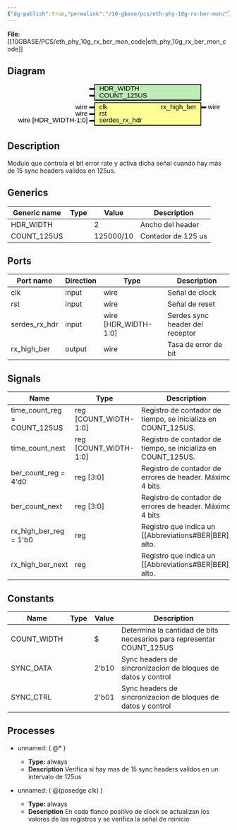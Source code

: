 ```yaml
---
{"dg-publish":true,"permalink":"/10-gbase/pcs/eth-phy-10g-rx-ber-mon/"}
---
```


 **File**: [[10GBASE/PCS/eth_phy_10g_rx_ber_mon_code\|eth_phy_10g_rx_ber_mon_code]]

## Diagram
<svg xmlns="http://www.w3.org/2000/svg" version="1.1" xmlns:xlink="http://www.w3.org/1999/xlink" xmlns:svgjs="http://svgjs.com/svgjs" viewBox="0 0 665 130"><svg id="SvgjsSvg1002" width="2" height="0" focusable="false" style="overflow:hidden;top:-100%;left:-100%;position:absolute;opacity:0"><polyline id="SvgjsPolyline1003" points="245,0 260,0"></polyline><path id="SvgjsPath1004" d="M0 0 "></path></svg><rect id="SvgjsRect1006" width="320" height="50" fill="black" x="260" y="0"></rect><rect id="SvgjsRect1007" width="316" height="45" fill="#bdecb6" x="262" y="2"></rect><text id="SvgjsText1008" font-family="Helvetica" x="240" y="-5.698437500000001" font-size="20" text-anchor="end" family="Helvetica" size="20" anchor="end" svgjs:data="{&quot;leading&quot;:&quot;1.3&quot;}"><tspan id="SvgjsTspan1009" dy="26" x="240" svgjs:data="{&quot;newLined&quot;:true}">    </tspan></text><text id="SvgjsText1010" font-family="Helvetica" x="275" y="-5.698437500000001" font-size="20" text-anchor="start" family="Helvetica" size="20" anchor="start" svgjs:data="{&quot;leading&quot;:&quot;1.3&quot;}"><tspan id="SvgjsTspan1011" dy="26" x="275" svgjs:data="{&quot;newLined&quot;:true}">   HDR_WIDTH </tspan></text><line id="SvgjsLine1012" x1="245" y1="15" x2="260" y2="15" stroke-linecap="rec" stroke="black" stroke-width="5"></line><text id="SvgjsText1013" font-family="Helvetica" x="240" y="14.3015625" font-size="20" text-anchor="end" family="Helvetica" size="20" anchor="end" svgjs:data="{&quot;leading&quot;:&quot;1.3&quot;}"><tspan id="SvgjsTspan1014" dy="26" x="240" svgjs:data="{&quot;newLined&quot;:true}">    </tspan></text><text id="SvgjsText1015" font-family="Helvetica" x="275" y="14.3015625" font-size="20" text-anchor="start" family="Helvetica" size="20" anchor="start" svgjs:data="{&quot;leading&quot;:&quot;1.3&quot;}"><tspan id="SvgjsTspan1016" dy="26" x="275" svgjs:data="{&quot;newLined&quot;:true}">   COUNT_125US </tspan></text><line id="SvgjsLine1017" x1="245" y1="35" x2="260" y2="35" stroke-linecap="rec" stroke="black" stroke-width="5"></line><rect id="SvgjsRect1018" width="320" height="70" fill="black" x="260" y="55"></rect><rect id="SvgjsRect1019" width="316" height="65" fill="#fdfd96" x="262" y="57"></rect><text id="SvgjsText1020" font-family="Helvetica" x="240" y="49.3015625" font-size="20" text-anchor="end" family="Helvetica" size="20" anchor="end" svgjs:data="{&quot;leading&quot;:&quot;1.3&quot;}"><tspan id="SvgjsTspan1021" dy="26" x="240" svgjs:data="{&quot;newLined&quot;:true}">   wire </tspan></text><text id="SvgjsText1022" font-family="Helvetica" x="275" y="49.3015625" font-size="20" text-anchor="start" family="Helvetica" size="20" anchor="start" svgjs:data="{&quot;leading&quot;:&quot;1.3&quot;}"><tspan id="SvgjsTspan1023" dy="26" x="275" svgjs:data="{&quot;newLined&quot;:true}">   clk </tspan></text><line id="SvgjsLine1024" x1="245" y1="70" x2="260" y2="70" stroke-linecap="rec" stroke="black" stroke-width="5"></line><text id="SvgjsText1025" font-family="Helvetica" x="240" y="69.3015625" font-size="20" text-anchor="end" family="Helvetica" size="20" anchor="end" svgjs:data="{&quot;leading&quot;:&quot;1.3&quot;}"><tspan id="SvgjsTspan1026" dy="26" x="240" svgjs:data="{&quot;newLined&quot;:true}">   wire </tspan></text><text id="SvgjsText1027" font-family="Helvetica" x="275" y="69.3015625" font-size="20" text-anchor="start" family="Helvetica" size="20" anchor="start" svgjs:data="{&quot;leading&quot;:&quot;1.3&quot;}"><tspan id="SvgjsTspan1028" dy="26" x="275" svgjs:data="{&quot;newLined&quot;:true}">   rst </tspan></text><line id="SvgjsLine1029" x1="245" y1="90" x2="260" y2="90" stroke-linecap="rec" stroke="black" stroke-width="5"></line><text id="SvgjsText1030" font-family="Helvetica" x="240" y="89.3015625" font-size="20" text-anchor="end" family="Helvetica" size="20" anchor="end" svgjs:data="{&quot;leading&quot;:&quot;1.3&quot;}"><tspan id="SvgjsTspan1031" dy="26" x="240" svgjs:data="{&quot;newLined&quot;:true}">   wire [HDR_WIDTH-1:0] </tspan></text><text id="SvgjsText1032" font-family="Helvetica" x="275" y="89.3015625" font-size="20" text-anchor="start" family="Helvetica" size="20" anchor="start" svgjs:data="{&quot;leading&quot;:&quot;1.3&quot;}"><tspan id="SvgjsTspan1033" dy="26" x="275" svgjs:data="{&quot;newLined&quot;:true}">   serdes_rx_hdr </tspan></text><line id="SvgjsLine1034" x1="245" y1="110" x2="260" y2="110" stroke-linecap="rec" stroke="black" stroke-width="5"></line><text id="SvgjsText1035" font-family="Helvetica" x="600" y="49.3015625" font-size="20" text-anchor="start" family="Helvetica" size="20" anchor="start" svgjs:data="{&quot;leading&quot;:&quot;1.3&quot;}"><tspan id="SvgjsTspan1036" dy="26" x="600" svgjs:data="{&quot;newLined&quot;:true}">   wire </tspan></text><text id="SvgjsText1037" font-family="Helvetica" x="565" y="49.3015625" font-size="20" text-anchor="end" family="Helvetica" size="20" anchor="end" svgjs:data="{&quot;leading&quot;:&quot;1.3&quot;}"><tspan id="SvgjsTspan1038" dy="26" x="565" svgjs:data="{&quot;newLined&quot;:true}">   rx_high_ber </tspan></text><line id="SvgjsLine1039" x1="580" y1="70" x2="595" y2="70" stroke-linecap="rec" stroke="black" stroke-width="5"></line></svg>
## Description

Modulo que controla el bit error rate y activa dicha señal cuando hay más de 15 sync headers validos en 125us.

## Generics

| Generic name | Type | Value     | Description        |
| ------------ | ---- | --------- | ------------------ |
| HDR_WIDTH    |      | 2         | Ancho del header   |
| COUNT_125US  |      | 125000/10 | Contador de 125 us |

## Ports

| Port name     | Direction | Type                 | Description                     |
| ------------- | --------- | -------------------- | ------------------------------- |
| clk           | input     | wire                 | Señal de clock                  |
| rst           | input     | wire                 | Señal de reset                  |
| serdes_rx_hdr | input     | wire [HDR_WIDTH-1:0] | Serdes sync header del receptor |
| rx_high_ber   | output    | wire                 | Tasa de error de bit            |

## Signals

| Name                         | Type                  | Description                                                   |
| ---------------------------- | --------------------- | ------------------------------------------------------------- |
| time_count_reg = COUNT_125US | reg [COUNT_WIDTH-1:0] | Registro de contador de tiempo, se inicializa en COUNT_125US. |
| time_count_next              | reg [COUNT_WIDTH-1:0] | Registro de contador de tiempo, se inicializa en COUNT_125US. |
| ber_count_reg = 4'd0         | reg [3:0]             | Registro de contador de errores de header. Máximo 4 bits      |
| ber_count_next               | reg [3:0]             | Registro de contador de errores de header. Máximo 4 bits      |
| rx_high_ber_reg = 1'b0       | reg                   | Registro que indica un [[Abbreviations#BER\|BER]] alto.       |
| rx_high_ber_next             | reg                   | Registro que indica un [[Abbreviations#BER\|BER]] alto.       |

## Constants

| Name        | Type | Value | Description                                                           |
| ----------- | ---- | ----- | --------------------------------------------------------------------- |
| COUNT_WIDTH |      | $     | Determina la cantidad de bits necesarios para representar COUNT_125US |
| SYNC_DATA   |      | 2'b10 | Sync headers de sincronizacion de bloques de datos y control          |
| SYNC_CTRL   |      | 2'b01 | Sync headers de sincronizacion de bloques de datos y control          |

## Processes
- unnamed: ( @* )
  - **Type:** always
  - **Description**
Verifica si hay mas de 15 sync headers validos en un intervalo de 125us
 
- unnamed: ( @(posedge clk) )
  - **Type:** always
  - **Description**
 En cada flanco positivo de clock se actualizan los valores de los registros y se verifica la señal de reinicio 
